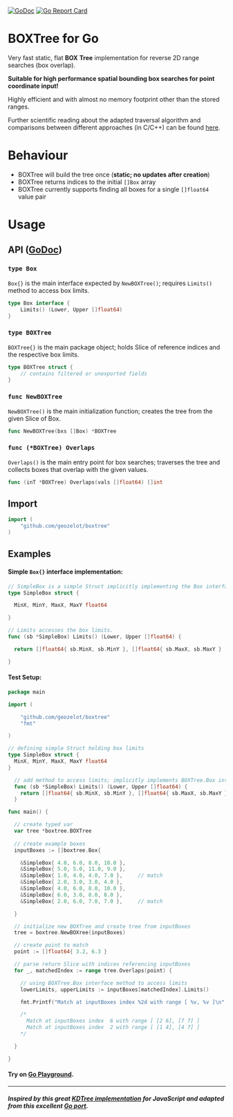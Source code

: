 [![GoDoc](https://godoc.org/github.com/geozelot/boxtree?status.svg)](https://godoc.org/github.com/geozelot/boxtree) [![Go Report Card](https://goreportcard.com/badge/github.com/geozelot/boxtree)](https://goreportcard.com/report/github.com/geozelot/boxtree)

# BOXTree for Go

Very fast static, flat **BOX** **Tree** implementation for reverse 2D range searches (box overlap).

**Suitable for high performance spatial bounding box searches for point coordinate input!**

Highly efficient and with almost no memory footprint other than the stored ranges.

Further scientific reading about the adapted traversal algorithm and comparisons between different approaches (in C/C++) can be found [here](https://github.com/lh3/cgranges).


# Behaviour

* BOXTree will build the tree once (**static; no updates after creation**)
* BOXTree returns indices to the initial `[]Box` array
* BOXTree currently supports finding all boxes for a single `[]float64` value pair

# Usage

## API ([GoDoc](https://godoc.org/github.com/geozelot/boxtree))

### `type Box`

`Box{}` is the main interface expected by `NewBOXTree()`; requires `Limits()` method to access box limits.

```go
type Box interface {
    Limits() (Lower, Upper []float64)
}
```

### `type BOXTree`

`BOXTree{}` is the main package object; holds Slice of reference indices and the respective box limits.

```go
type BOXTree struct {
    // contains filtered or unexported fields
}
```

### `func NewBOXTree`

`NewBOXTree()` is the main initialization function; creates the tree from the given Slice of Box.

```go
func NewBOXTree(bxs []Box) *BOXTree
```

### `func (*BOXTree) Overlaps`

`Overlaps()` is the main entry point for box searches; traverses the tree and collects boxes that overlap with the given values.

```go
func (inT *BOXTree) Overlaps(vals []float64) []int
```

## Import
```go
import (
    "github.com/geozelot/boxtree"
)
```

## Examples

#### Simple `Box{}` interface implementation:

```go
// SimpleBox is a simple Struct implicitly implementing the Box interface.
type SimpleBox struct {

  MinX, MinY, MaxX, MaxY float64

}

// Limits accesses the box limits.
func (sb *SimpleBox) Limits() (Lower, Upper []float64) {

  return []float64{ sb.MinX, sb.MinY }, []float64{ sb.MaxX, sb.MaxY }

}
```

#### Test Setup:

```go
package main

import (

    "github.com/geozelot/boxtree"
    "fmt"

)

// defining simple Struct holding box limits
type SimpleBox struct {
  MinX, MinY, MaxX, MaxY float64
}

  // add method to access limits; implicitly implements BOXTree.Box interface
  func (sb *SimpleBox) Limits() (Lower, Upper []float64) {
    return []float64{ sb.MinX, sb.MinY }, []float64{ sb.MaxX, sb.MaxY }
  }

func main() {

  // create typed var
  var tree *boxtree.BOXTree
  
  // create example boxes
  inputBoxes := []boxtree.Box{

    &SimpleBox{ 4.0, 6.0, 8.0, 10.0 },
    &SimpleBox{ 5.0, 5.0, 11.0, 9.0 },
    &SimpleBox{ 1.0, 4.0, 4.0, 7.0 },     // match
    &SimpleBox{ 2.0, 3.0, 3.0, 4.0 },
    &SimpleBox{ 4.0, 6.0, 8.0, 10.0 },
    &SimpleBox{ 6.0, 3.0, 8.0, 8.0 },
    &SimpleBox{ 2.0, 6.0, 7.0, 7.0 },     // match

  }

  // initialize new BOXTree and create tree from inputBoxes
  tree = boxtree.NewBOXree(inputBoxes)

  // create point to match
  point := []float64{ 3.2, 6.3 }

  // parse return Slice with indices referencing inputBoxes
  for _, matchedIndex := range tree.Overlaps(point) {

    // using BOXTree.Box interface method to access limits
    lowerLimits, upperLimits := inputBoxes[matchedIndex].Limits()

    fmt.Printf("Match at inputBoxes index %2d with range [ %v, %v ]\n", matchedIndex, lowerLimits, upperLimits)

    /*
      Match at inputBoxes index  6 with range [ [2 6], [7 7] ]
      Match at inputBoxes index  2 with range [ [1 4], [4 7] ]
    */

  }

}
```

#### Try on [Go Playground](https://play.golang.org/p/LAQDUguAk1f).

____

##### Inspired by this great [KDTree implementation](https://github.com/mourner/kdbush) for JavaScript and adapted from this excellent [Go port](https://github.com/MadAppGang/kdbush).
